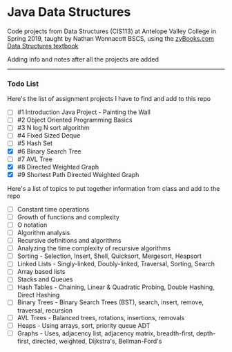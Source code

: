 # Java Data Structures

Code projects from Data Structures (CIS113) at Antelope Valley College in Spring 2019, 
taught by Nathan Wonnacott BSCS, using the [zyBooks.com Data Structures textbook](https://learn.zybooks.com/zybook/DataStructuresEssentialsR51)

Adding info and notes after all the projects are added
___
### Todo List
Here's the list of assignment projects I have to find and add to this repo 
* [ ] \#1 Introduction Java Project - Painting the Wall
* [ ] \#2 Object Oriented Programming Basics
* [ ] \#3 N log N sort algorithm
* [ ] \#4 Fixed Sized Deque
* [ ] \#5 Hash Set
* [X] \#6 Binary Search Tree
* [ ] \#7 AVL Tree
* [X] \#8 Directed Weighted Graph
* [X] \#9 Shortest Path Directed Weighted Graph

Here's a list of topics to put together information from class and add to the repo
* [ ] Constant time operations
* [ ] Growth of functions and complexity
* [ ] O notation
* [ ] Algorithm analysis
* [ ] Recursive definitions and algorithms
* [ ] Analyzing the time complexity of recursive algorithms
* [ ] Sorting - Selection, Insert, Shell, Quicksort, Mergesort, Heapsort
* [ ] Linked Lists - Singly-linked, Doubly-linked, Traversal, Sorting, Search
* [ ] Array based lists
* [ ] Stacks and Queues
* [ ] Hash Tables - Chaining, Linear & Quadratic Probing, Double Hashing, Direct Hashing
* [ ] Binary Trees - Binary Search Trees (BST), search, insert, remove, traversal, recursion
* [ ] AVL Trees - Balanced trees, rotations, insertions, removals
* [ ] Heaps - Using arrays, sort, priority queue ADT
* [ ] Graphs - Uses, adjacency list, adjacency matrix, breadth-first, depth-first, directed, weighted, Dijkstra's, Bellman-Ford's  